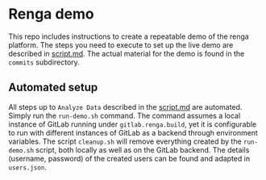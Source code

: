 # Renga demo

This repo includes instructions to create a repeatable demo of the renga
platform. The steps you need to execute to set up the live demo are described
in [script.md](demo-script/script.md). The actual material for the demo is found in the
`commits` subdirectory.

## Automated setup
All steps up to `Analyze Data` described in the [script.md](demo-script/script.md) are 
automated. Simply run the `run-demo.sh` command. The command assumes a local instance of 
GitLab running under `gitlab.renga.build`, yet it is configurable to run with different 
instances of GitLab as a backend through environment variables. The script `cleanup.sh`
will remove everything created by the `run-demo.sh` script, both locally as well as 
on the GitLab backend. The details (username, password) of the created users can be found 
and adapted in `users.json`.
